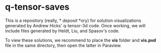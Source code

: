 # q-tensor-saves

This is a repository (really, * *deposit* *ory) for solution visualizations generated by Andrew Hicks' q-tensor-3d code. Once working, we will include files generated by Heldt, Liu, and Spasov's code.

To view these solutions, we recommend to place the **vis** folder and **vis.pvd** file in the same directory, then open the latter in Paraview.
